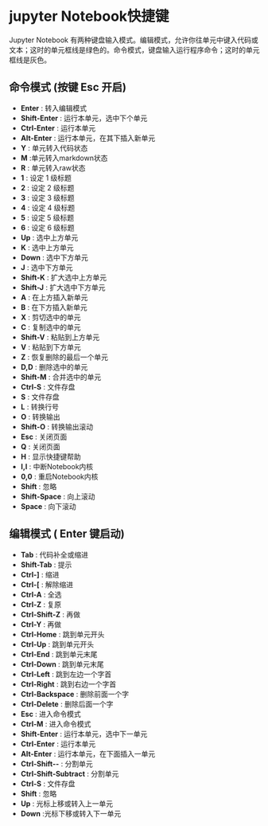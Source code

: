 # jupyter Notebook快捷键

Jupyter Notebook 有两种键盘输入模式。编辑模式，允许你往单元中键入代码或文本；这时的单元框线是绿色的。命令模式，键盘输入运行程序命令；这时的单元框线是灰色。

## 命令模式 (按键 Esc 开启)

- **Enter** : 转入编辑模式
- **Shift-Enter** : 运行本单元，选中下个单元
- **Ctrl-Enter** : 运行本单元
- **Alt-Enter** : 运行本单元，在其下插入新单元
- **Y** : 单元转入代码状态
- **M** :单元转入markdown状态
- **R** : 单元转入raw状态
- **1** : 设定 1 级标题
- **2** : 设定 2 级标题
- **3** : 设定 3 级标题
- **4** : 设定 4 级标题
- **5** : 设定 5 级标题
- **6** : 设定 6 级标题
- **Up** : 选中上方单元
- **K** : 选中上方单元
- **Down** : 选中下方单元
- **J** : 选中下方单元
- **Shift-K** : 扩大选中上方单元
- **Shift-J** : 扩大选中下方单元
- **A** : 在上方插入新单元
- **B** : 在下方插入新单元
- **X** : 剪切选中的单元
- **C** : 复制选中的单元
- **Shift-V** : 粘贴到上方单元
- **V** : 粘贴到下方单元
- **Z** : 恢复删除的最后一个单元
- **D,D** : 删除选中的单元
- **Shift-M** : 合并选中的单元
- **Ctrl-S** : 文件存盘
- **S** : 文件存盘
- **L** : 转换行号
- **O** : 转换输出
- **Shift-O** : 转换输出滚动
- **Esc** : 关闭页面
- **Q** : 关闭页面
- **H** : 显示快捷键帮助
- **I,I** : 中断Notebook内核
- **0,0** : 重启Notebook内核
- **Shift** : 忽略
- **Shift-Space** : 向上滚动
- **Space** : 向下滚动

## 编辑模式 ( Enter 键启动)

- **Tab** : 代码补全或缩进
- **Shift-Tab** : 提示
- **Ctrl-]** : 缩进
- **Ctrl-[** : 解除缩进
- **Ctrl-A** : 全选
- **Ctrl-Z** : 复原
- **Ctrl-Shift-Z** : 再做
- **Ctrl-Y** : 再做
- **Ctrl-Home** : 跳到单元开头
- **Ctrl-Up** : 跳到单元开头
- **Ctrl-End** : 跳到单元末尾
- **Ctrl-Down** : 跳到单元末尾
- **Ctrl-Left** : 跳到左边一个字首
- **Ctrl-Right** : 跳到右边一个字首
- **Ctrl-Backspace** : 删除前面一个字
- **Ctrl-Delete** : 删除后面一个字
- **Esc** : 进入命令模式
- **Ctrl-M** : 进入命令模式
- **Shift-Enter** : 运行本单元，选中下一单元
- **Ctrl-Enter** : 运行本单元
- **Alt-Enter** : 运行本单元，在下面插入一单元
- **Ctrl-Shift--** : 分割单元
- **Ctrl-Shift-Subtract** : 分割单元
- **Ctrl-S** : 文件存盘
- **Shift** : 忽略
- **Up** : 光标上移或转入上一单元
- **Down** :光标下移或转入下一单元